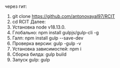 через гит:
1. git clone https://github.com/antonovayal97/RCIT
2. cd RCIT
Далее:
0. Установка node v18.13.0.
1. Глобально:
    npm install gulpjs/gulp-cli -g 
2. Галп:
    npm install gulp --save-dev
3. Проверка версии:
    gulp -gulp -v
4. Установка зависимостей:
    npm i
5. Сборка билда:
    gulp build
6. Запуск gulp:
    gulp
